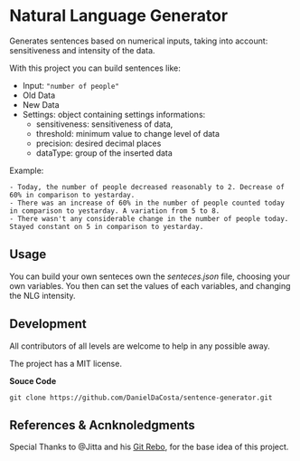 # Natural Language Generator
Generates sentences based on numerical inputs, taking into account: sensitiveness and intensity of the data.

With this project you can build sentences like:
- Input: `"number of people"`
- Old Data
- New Data
- Settings: object containing settings informations:
   * sensitiveness: sensitiveness of data,
   * threshold: minimum value to change level of data
   * precision: desired decimal places
   * dataType: group of the inserted data


Example: 
```
- Today, the number of people decreased reasonably to 2. Decrease of 60% in comparison to yestarday.
- There was an increase of 60% in the number of people counted today in comparison to yestarday. A variation from 5 to 8.
- There wasn't any considerable change in the number of people today. Stayed constant on 5 in comparison to yestarday.
```

## Usage
You can build your own senteces own the *senteces.json* file, choosing your own variables.
You then can set the values of each variables, and changing the NLG intensity.

## Development
All contributors of all levels are welcome to help in any possible away.

The project has a MIT license.

**Souce Code**
```
git clone https://github.com/DanielDaCosta/sentence-generator.git
```

## References & Acnknoledgments
Special Thanks to @Jitta and his [Git Rebo](https://github.com/jitta/Natural-Language-Generation), for the base idea of this project.
